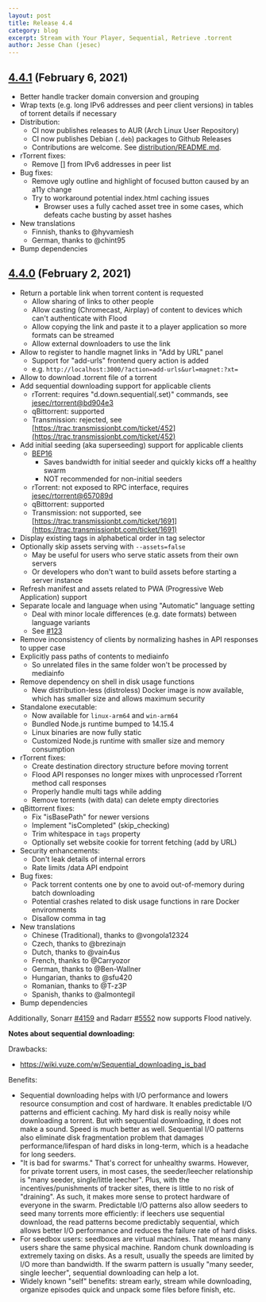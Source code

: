 ```yaml
---
layout: post
title: Release 4.4
category: blog
excerpt: Stream with Your Player, Sequential, Retrieve .torrent
author: Jesse Chan (jesec)
---
```


## [4.4.1] (February 6, 2021)

- Better handle tracker domain conversion and grouping
- Wrap texts (e.g. long IPv6 addresses and peer client versions) in tables of torrent details if necessary
- Distribution:
  - CI now publishes releases to AUR (Arch Linux User Repository)
  - CI now publishes Debian (`.deb`) packages to Github Releases
  - Contributions are welcome. See [distribution/README.md](https://github.com/jesec/flood/blob/v4.4.1/distribution/README.md).
- rTorrent fixes:
  - Remove [] from IPv6 addresses in peer list
- Bug fixes:
  - Remove ugly outline and highlight of focused button caused by an a11y change
  - Try to workaround potential index.html caching issues
    - Browser uses a fully cached asset tree in some cases, which defeats cache busting by asset hashes
- New translations
  - Finnish, thanks to @hyvamiesh
  - German, thanks to @chint95
- Bump dependencies

## [4.4.0] (February 2, 2021)

- Return a portable link when torrent content is requested
  - Allow sharing of links to other people
  - Allow casting (Chromecast, Airplay) of content to devices which can't authenticate with Flood
  - Allow copying the link and paste it to a player application so more formats can be streamed
  - Allow external downloaders to use the link
- Allow to register to handle magnet links in "Add by URL" panel
  - Support for "add-urls" frontend query action is added
  - e.g. `http://localhost:3000/?action=add-urls&url=magnet:?xt=`
- Allow to download .torrent file of a torrent
- Add sequential downloading support for applicable clients
  - rTorrent: requires "d.down.sequential(.set)" commands, see [jesec/rtorrent@bd904e3](https://github.com/jesec/rtorrent/commit/bd904e366367cb9cbe007381089eea066253c9e9)
  - qBittorrent: supported
  - Transmission: rejected, see [https://trac.transmissionbt.com/ticket/452](https://trac.transmissionbt.com/ticket/452)
- Add initial seeding (aka superseeding) support for applicable clients
  - [BEP16](https://www.bittorrent.org/beps/bep_0016.html)
    - Saves bandwidth for initial seeder and quickly kicks off a healthy swarm
    - NOT recommended for non-initial seeders
  - rTorrent: not exposed to RPC interface, requires [jesec/rtorrent@657089d](https://github.com/jesec/rtorrent/commit/657089d438f917714c2386c28ce9d01a6e6a2737)
  - qBittorrent: supported
  - Transmission: not supported, see [https://trac.transmissionbt.com/ticket/1691](https://trac.transmissionbt.com/ticket/1691)
- Display existing tags in alphabetical order in tag selector
- Optionally skip assets serving with `--assets=false`
  - May be useful for users who serve static assets from their own servers
  - Or developers who don't want to build assets before starting a server instance
- Refresh manifest and assets related to PWA (Progressive Web Application) support
- Separate locale and language when using "Automatic" language setting
  - Deal with minor locale differences (e.g. date formats) between language variants
  - See [#123](https://github.com/jesec/flood/issues/123)
- Remove inconsistency of clients by normalizing hashes in API responses to upper case
- Explicitly pass paths of contents to mediainfo
  - So unrelated files in the same folder won't be processed by mediainfo
- Remove dependency on shell in disk usage functions
  - New distribution-less (distroless) Docker image is now available, which has smaller size and allows maximum security
- Standalone executable:
  - Now available for `linux-arm64` and `win-arm64`
  - Bundled Node.js runtime bumped to 14.15.4
  - Linux binaries are now fully static
  - Customized Node.js runtime with smaller size and memory consumption
- rTorrent fixes:
  - Create destination directory structure before moving torrent
  - Flood API responses no longer mixes with unprocessed rTorrent method call responses
  - Properly handle multi tags while adding
  - Remove torrents (with data) can delete empty directories
- qBittorrent fixes:
  - Fix "isBasePath" for newer versions
  - Implement "isCompleted" (skip_checking)
  - Trim whitespace in `tags` property
  - Optionally set website cookie for torrent fetching (add by URL)
- Security enhancements:
  - Don't leak details of internal errors
  - Rate limits /data API endpoint
- Bug fixes:
  - Pack torrent contents one by one to avoid out-of-memory during batch downloading
  - Potential crashes related to disk usage functions in rare Docker environments
  - Disallow comma in tag
- New translations
  - Chinese (Traditional), thanks to @vongola12324
  - Czech, thanks to @brezinajn
  - Dutch, thanks to @vain4us
  - French, thanks to @Carryozor
  - German, thanks to @Ben-Wallner
  - Hungarian, thanks to @sfu420
  - Romanian, thanks to @T-z3P
  - Spanish, thanks to @almontegil
- Bump dependencies

Additionally, Sonarr [#4159](https://github.com/Sonarr/Sonarr/pull/4159) and Radarr [#5552](https://github.com/Radarr/Radarr/pull/5552) now supports Flood natively.

**Notes about sequential downloading:**

Drawbacks:

- https://wiki.vuze.com/w/Sequential_downloading_is_bad

Benefits:

- Sequential downloading helps with I/O performance and lowers resource consumption and cost of hardware. It enables predictable I/O patterns and efficient caching. My hard disk is really noisy while downloading a torrent. But with sequential downloading, it does not make a sound. Speed is much better as well. Sequential I/O patterns also eliminate disk fragmentation problem that damages performance/lifespan of hard disks in long-term, which is a headache for long seeders.
- "It is bad for swarms." That's correct for unhealthy swarms. However, for private torrent users, in most cases, the seeder/leecher relationship is "many seeder, single/little leecher". Plus, with the incentives/punishments of tracker sites, there is little to no risk of "draining". As such, it makes more sense to protect hardware of everyone in the swarm. Predictable I/O patterns also allow seeders to seed many torrents more efficiently: if leechers use sequential download, the read patterns become predictably sequential, which allows better I/O performance and reduces the failure rate of hard disks.
- For seedbox users: seedboxes are virtual machines. That means many users share the same physical machine. Random chunk downloading is extremely taxing on disks. As a result, usually the speeds are limited by I/O more than bandwidth. If the swarm pattern is usually "many seeder, single leecher", sequential downloading can help a lot.
- Widely known "self" benefits: stream early, stream while downloading, organize episodes quick and unpack some files before finish, etc.

[4.4.0]: https://github.com/jesec/flood/compare/v4.3.1...v4.4.0
[4.4.1]: https://github.com/jesec/flood/compare/v4.4.0...v4.4.1
